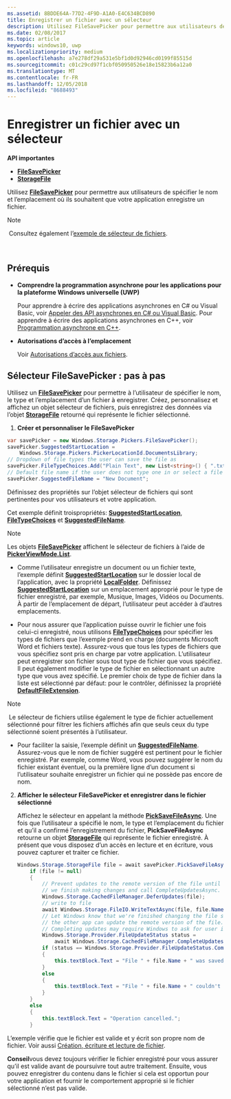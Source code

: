 ```yaml
---
ms.assetid: 8BDDE64A-77D2-4F9D-A1A0-E4C634BCD890
title: Enregistrer un fichier avec un sélecteur
description: Utilisez FileSavePicker pour permettre aux utilisateurs de spécifier le nom et l’emplacement où ils souhaitent que votre application enregistre un fichier.
ms.date: 02/08/2017
ms.topic: article
keywords: windows10, uwp
ms.localizationpriority: medium
ms.openlocfilehash: a7e278df29a531e5bf1d0d92946cd0199f85515d
ms.sourcegitcommit: c01c29cd97f1cbf050950526e18e15823b6a12a0
ms.translationtype: MT
ms.contentlocale: fr-FR
ms.lasthandoff: 12/05/2018
ms.locfileid: "8688493"
---
```

# <a name="save-a-file-with-a-picker"></a>Enregistrer un fichier avec un sélecteur

**API importantes**

-   [**FileSavePicker**](https://msdn.microsoft.com/library/windows/apps/br207871)
-   [**StorageFile**](https://msdn.microsoft.com/library/windows/apps/br227171)

Utilisez [**FileSavePicker**](https://msdn.microsoft.com/library/windows/apps/br207871) pour permettre aux utilisateurs de spécifier le nom et l’emplacement où ils souhaitent que votre application enregistre un fichier.

> [!NOTE]
> Consultez également l’[exemple de sélecteur de fichiers](http://go.microsoft.com/fwlink/p/?linkid=619994).

 

## <a name="prerequisites"></a>Prérequis


-   **Comprendre la programmation asynchrone pour les applications pour la plateforme Windows universelle (UWP)**

    Pour apprendre à écrire des applications asynchrones en C# ou Visual Basic, voir [Appeler des API asynchrones en C# ou Visual Basic](https://msdn.microsoft.com/library/windows/apps/mt187337). Pour apprendre à écrire des applications asynchrones en C++, voir [Programmation asynchrone en C++](https://msdn.microsoft.com/library/windows/apps/mt187334).

-   **Autorisations d’accès à l’emplacement**

    Voir [Autorisations d’accès aux fichiers](file-access-permissions.md).

## <a name="filesavepicker-step-by-step"></a>Sélecteur FileSavePicker : pas à pas

Utilisez un [**FileSavePicker**](https://msdn.microsoft.com/library/windows/apps/br207871) pour permettre à l’utilisateur de spécifier le nom, le type et l’emplacement d’un fichier à enregistrer. Créez, personnalisez et affichez un objet sélecteur de fichiers, puis enregistrez des données via l’objet [**StorageFile**](https://msdn.microsoft.com/library/windows/apps/br227171) retourné qui représente le fichier sélectionné.

1.  **Créer et personnaliser le FileSavePicker**

```cs
var savePicker = new Windows.Storage.Pickers.FileSavePicker();
savePicker.SuggestedStartLocation =
    Windows.Storage.Pickers.PickerLocationId.DocumentsLibrary;
// Dropdown of file types the user can save the file as
savePicker.FileTypeChoices.Add("Plain Text", new List<string>() { ".txt" });
// Default file name if the user does not type one in or select a file to replace
savePicker.SuggestedFileName = "New Document";
```

Définissez des propriétés sur l’objet sélecteur de fichiers qui sont pertinentes pour vos utilisateurs et votre application.

Cet exemple définit troispropriétés: [**SuggestedStartLocation**](https://msdn.microsoft.com/library/windows/apps/br207880), [**FileTypeChoices**](https://msdn.microsoft.com/library/windows/apps/br207875) et [**SuggestedFileName**](https://msdn.microsoft.com/library/windows/apps/br207878).

> [!NOTE]
>Les objets [**FileSavePicker**](https://msdn.microsoft.com/library/windows/apps/br207871) affichent le sélecteur de fichiers à l’aide de [**PickerViewMode.List**](https://msdn.microsoft.com/library/windows/apps/br207891).
     
- Comme l’utilisateur enregistre un document ou un fichier texte, l’exemple définit [**SuggestedStartLocation**](https://msdn.microsoft.com/library/windows/apps/br207880) sur le dossier local de l’application, avec la propriété [**LocalFolder**](https://msdn.microsoft.com/library/windows/apps/br241621). Définissez [**SuggestedStartLocation**](https://msdn.microsoft.com/library/windows/apps/br207854) sur un emplacement approprié pour le type de fichier enregistré, par exemple, Musique, Images, Vidéos ou Documents. À partir de l’emplacement de départ, l’utilisateur peut accéder à d’autres emplacements.

- Pour nous assurer que l’application puisse ouvrir le fichier une fois celui-ci enregistré, nous utilisons [**FileTypeChoices**](https://msdn.microsoft.com/library/windows/apps/br207875) pour spécifier les types de fichiers que l’exemple prend en charge (documents Microsoft Word et fichiers texte). Assurez-vous que tous les types de fichiers que vous spécifiez sont pris en charge par votre application. L’utilisateur peut enregistrer son fichier sous tout type de fichier que vous spécifiez. Il peut également modifier le type de fichier en sélectionnant un autre type que vous avez spécifié. Le premier choix de type de fichier dans la liste est sélectionné par défaut: pour le contrôler, définissez la propriété [**DefaultFileExtension**](https://msdn.microsoft.com/library/windows/apps/br207873).

> [!NOTE]
> Le sélecteur de fichiers utilise également le type de fichier actuellement sélectionné pour filtrer les fichiers affichés afin que seuls ceux du type sélectionné soient présentés à l’utilisateur.

- Pour faciliter la saisie, l’exemple définit un [**SuggestedFileName**](https://msdn.microsoft.com/library/windows/apps/br207878). Assurez-vous que le nom de fichier suggéré est pertinent pour le fichier enregistré. Par exemple, comme Word, vous pouvez suggérer le nom du fichier existant éventuel, ou la première ligne d’un document si l’utilisateur souhaite enregistrer un fichier qui ne possède pas encore de nom.

2.  **Afficher le sélecteur FileSavePicker et enregistrer dans le fichier sélectionné**

    Affichez le sélecteur en appelant la méthode [**PickSaveFileAsync**](https://msdn.microsoft.com/library/windows/apps/br207876). Une fois que l’utilisateur a spécifié le nom, le type et l’emplacement du fichier et qu’il a confirmé l’enregistrement du fichier, **PickSaveFileAsync** retourne un objet [**StorageFile**](https://msdn.microsoft.com/library/windows/apps/br227171) qui représente le fichier enregistré. À présent que vous disposez d’un accès en lecture et en écriture, vous pouvez capturer et traiter ce fichier.

    ```cs
    Windows.Storage.StorageFile file = await savePicker.PickSaveFileAsync();
        if (file != null)
        {
            // Prevent updates to the remote version of the file until
            // we finish making changes and call CompleteUpdatesAsync.
            Windows.Storage.CachedFileManager.DeferUpdates(file);
            // write to file
            await Windows.Storage.FileIO.WriteTextAsync(file, file.Name);
            // Let Windows know that we're finished changing the file so
            // the other app can update the remote version of the file.
            // Completing updates may require Windows to ask for user input.
            Windows.Storage.Provider.FileUpdateStatus status =
                await Windows.Storage.CachedFileManager.CompleteUpdatesAsync(file);
            if (status == Windows.Storage.Provider.FileUpdateStatus.Complete)
            {
                this.textBlock.Text = "File " + file.Name + " was saved.";
            }
            else
            {
                this.textBlock.Text = "File " + file.Name + " couldn't be saved.";
            }
        }
        else
        {
            this.textBlock.Text = "Operation cancelled.";
        }
    ```

L’exemple vérifie que le fichier est valide et y écrit son propre nom de fichier. Voir aussi [Création, écriture et lecture de fichier](quickstart-reading-and-writing-files.md).

**Conseil**vous devez toujours vérifier le fichier enregistré pour vous assurer qu’il est valide avant de poursuivre tout autre traitement. Ensuite, vous pouvez enregistrer du contenu dans le fichier si cela est opportun pour votre application et fournir le comportement approprié si le fichier sélectionné n’est pas valide.
